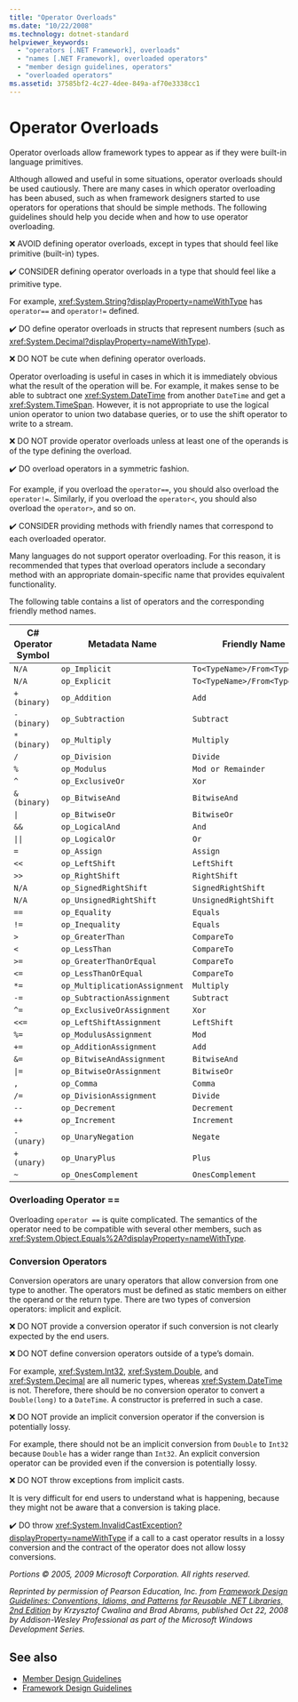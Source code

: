 ```yaml
---
title: "Operator Overloads"
ms.date: "10/22/2008"
ms.technology: dotnet-standard
helpviewer_keywords:
  - "operators [.NET Framework], overloads"
  - "names [.NET Framework], overloaded operators"
  - "member design guidelines, operators"
  - "overloaded operators"
ms.assetid: 37585bf2-4c27-4dee-849a-af70e3338cc1
---
```

# Operator Overloads
Operator overloads allow framework types to appear as if they were built-in language primitives.

 Although allowed and useful in some situations, operator overloads should be used cautiously. There are many cases in which operator overloading has been abused, such as when framework designers started to use operators for operations that should be simple methods. The following guidelines should help you decide when and how to use operator overloading.

 ❌ AVOID defining operator overloads, except in types that should feel like primitive (built-in) types.

 ✔️ CONSIDER defining operator overloads in a type that should feel like a primitive type.

 For example, <xref:System.String?displayProperty=nameWithType> has `operator==` and `operator!=` defined.

 ✔️ DO define operator overloads in structs that represent numbers (such as <xref:System.Decimal?displayProperty=nameWithType>).

 ❌ DO NOT be cute when defining operator overloads.

 Operator overloading is useful in cases in which it is immediately obvious what the result of the operation will be. For example, it makes sense to be able to subtract one <xref:System.DateTime> from another `DateTime` and get a <xref:System.TimeSpan>. However, it is not appropriate to use the logical union operator to union two database queries, or to use the shift operator to write to a stream.

 ❌ DO NOT provide operator overloads unless at least one of the operands is of the type defining the overload.

 ✔️ DO overload operators in a symmetric fashion.

 For example, if you overload the `operator==`, you should also overload the `operator!=`. Similarly, if you overload the `operator<`, you should also overload the `operator>`, and so on.

 ✔️ CONSIDER providing methods with friendly names that correspond to each overloaded operator.

 Many languages do not support operator overloading. For this reason, it is recommended that types that overload operators include a secondary method with an appropriate domain-specific name that provides equivalent functionality.

 The following table contains a list of operators and the corresponding friendly method names.

|C# Operator Symbol|Metadata Name|Friendly Name|
|-------------------------|-------------------|-------------------|
|`N/A`|`op_Implicit`|`To<TypeName>/From<TypeName>`|
|`N/A`|`op_Explicit`|`To<TypeName>/From<TypeName>`|
|`+ (binary)`|`op_Addition`|`Add`|
|`- (binary)`|`op_Subtraction`|`Subtract`|
|`* (binary)`|`op_Multiply`|`Multiply`|
|`/`|`op_Division`|`Divide`|
|`%`|`op_Modulus`|`Mod or Remainder`|
|`^`|`op_ExclusiveOr`|`Xor`|
|`& (binary)`|`op_BitwiseAnd`|`BitwiseAnd`|
|<code>&#124;</code>|`op_BitwiseOr`|`BitwiseOr`|
|`&&`|`op_LogicalAnd`|`And`|
|<code>&#124;&#124;</code>|`op_LogicalOr`|`Or`|
|`=`|`op_Assign`|`Assign`|
|`<<`|`op_LeftShift`|`LeftShift`|
|`>>`|`op_RightShift`|`RightShift`|
|`N/A`|`op_SignedRightShift`|`SignedRightShift`|
|`N/A`|`op_UnsignedRightShift`|`UnsignedRightShift`|
|`==`|`op_Equality`|`Equals`|
|`!=`|`op_Inequality`|`Equals`|
|`>`|`op_GreaterThan`|`CompareTo`|
|`<`|`op_LessThan`|`CompareTo`|
|`>=`|`op_GreaterThanOrEqual`|`CompareTo`|
|`<=`|`op_LessThanOrEqual`|`CompareTo`|
|`*=`|`op_MultiplicationAssignment`|`Multiply`|
|`-=`|`op_SubtractionAssignment`|`Subtract`|
|`^=`|`op_ExclusiveOrAssignment`|`Xor`|
|`<<=`|`op_LeftShiftAssignment`|`LeftShift`|
|`%=`|`op_ModulusAssignment`|`Mod`|
|`+=`|`op_AdditionAssignment`|`Add`|
|`&=`|`op_BitwiseAndAssignment`|`BitwiseAnd`|
|<code>&#124;=</code>|`op_BitwiseOrAssignment`|`BitwiseOr`|
|`,`|`op_Comma`|`Comma`|
|`/=`|`op_DivisionAssignment`|`Divide`|
|`--`|`op_Decrement`|`Decrement`|
|`++`|`op_Increment`|`Increment`|
|`- (unary)`|`op_UnaryNegation`|`Negate`|
|`+ (unary)`|`op_UnaryPlus`|`Plus`|
|`~`|`op_OnesComplement`|`OnesComplement`|

### Overloading Operator ==
 Overloading `operator ==` is quite complicated. The semantics of the operator need to be compatible with several other members, such as <xref:System.Object.Equals%2A?displayProperty=nameWithType>.

### Conversion Operators
 Conversion operators are unary operators that allow conversion from one type to another. The operators must be defined as static members on either the operand or the return type. There are two types of conversion operators: implicit and explicit.

 ❌ DO NOT provide a conversion operator if such conversion is not clearly expected by the end users.

 ❌ DO NOT define conversion operators outside of a type’s domain.

 For example, <xref:System.Int32>, <xref:System.Double>, and <xref:System.Decimal> are all numeric types, whereas <xref:System.DateTime> is not. Therefore, there should be no conversion operator to convert a `Double(long)` to a `DateTime`. A constructor is preferred in such a case.

 ❌ DO NOT provide an implicit conversion operator if the conversion is potentially lossy.

 For example, there should not be an implicit conversion from `Double` to `Int32` because `Double` has a wider range than `Int32`. An explicit conversion operator can be provided even if the conversion is potentially lossy.

 ❌ DO NOT throw exceptions from implicit casts.

 It is very difficult for end users to understand what is happening, because they might not be aware that a conversion is taking place.

 ✔️ DO throw <xref:System.InvalidCastException?displayProperty=nameWithType> if a call to a cast operator results in a lossy conversion and the contract of the operator does not allow lossy conversions.

 *Portions © 2005, 2009 Microsoft Corporation. All rights reserved.*

 *Reprinted by permission of Pearson Education, Inc. from [Framework Design Guidelines: Conventions, Idioms, and Patterns for Reusable .NET Libraries, 2nd Edition](https://www.informit.com/store/framework-design-guidelines-conventions-idioms-and-9780321545619) by Krzysztof Cwalina and Brad Abrams, published Oct 22, 2008 by Addison-Wesley Professional as part of the Microsoft Windows Development Series.*

## See also

- [Member Design Guidelines](member.md)
- [Framework Design Guidelines](index.md)
